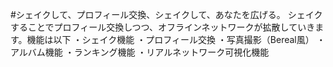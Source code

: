 #シェイクして、プロフィール交換、シェイクして、あなたを広げる。
シェイクすることでプロフィール交換しつつ、オフラインネットワークが拡散していきます。機能は以下
・シェイク機能
・プロフィール交換
・写真撮影（Bereal風）
・アルバム機能
・ランキング機能
・リアルネットワーク可視化機能
